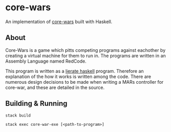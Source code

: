 # core-wars

An implementation of [core-wars](http://www.corewars.org/) built with Haskell.

## About

Core-Wars is a game which pitts competing programs against eachother by creating a virtual machine for them to run in.
The programs are written in an Assembly Language named RedCode.

This program is written as a [lierate haskell](https://wiki.haskell.org/Literate_programming) program. Therefore an explanation of the how it works is written among the code.
There are numerous design decisions to be made when writing a MARs controller for core-war, and these are detailed in the source.

## Building & Running

`stack build`

`stack exec core-war-exe [<path-to-program>]`



